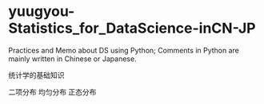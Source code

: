 # yuugyou-Statistics_for_DataScience-inCN-JP
Practices and Memo about  DS using Python; Comments in Python are mainly written in Chinese or Japanese.

统计学的基础知识

二项分布
均匀分布
正态分布

